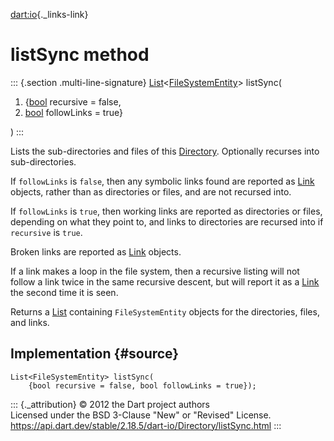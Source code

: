 [dart:io](../../dart-io/dart-io-library){._links-link}

listSync method
===============

::: {.section .multi-line-signature}
[List](../../dart-core/list-class)\<[FileSystemEntity](../filesystementity-class)\>
listSync(

1.  {[bool](../../dart-core/bool-class) recursive = false,
2.  [bool](../../dart-core/bool-class) followLinks = true}

)
:::

Lists the sub-directories and files of this
[Directory](../directory-class). Optionally recurses into
sub-directories.

If `followLinks` is `false`, then any symbolic links found are reported
as [Link](../link-class) objects, rather than as directories or files,
and are not recursed into.

If `followLinks` is `true`, then working links are reported as
directories or files, depending on what they point to, and links to
directories are recursed into if `recursive` is `true`.

Broken links are reported as [Link](../link-class) objects.

If a link makes a loop in the file system, then a recursive listing will
not follow a link twice in the same recursive descent, but will report
it as a [Link](../link-class) the second time it is seen.

Returns a [List](../../dart-core/list-class) containing
`FileSystemEntity` objects for the directories, files, and links.

Implementation {#source}
--------------

``` {.language-dart data-language="dart"}
List<FileSystemEntity> listSync(
    {bool recursive = false, bool followLinks = true});
```

::: {._attribution}
© 2012 the Dart project authors\
Licensed under the BSD 3-Clause \"New\" or \"Revised\" License.\
<https://api.dart.dev/stable/2.18.5/dart-io/Directory/listSync.html>
:::
